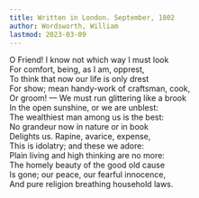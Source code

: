 ```yaml
---
title: Written in London. September, 1802
author: Wordsworth, William
lastmod: 2023-03-09
---
```


O Friend! I know not which way I must look  
For comfort, being, as I am, opprest,  
To think that now our life is only drest  
For show; mean handy-work of craftsman, cook,  
Or groom! — We must run glittering like a brook  
In the open sunshine, or we are unblest:  
The wealthiest man among us is the best:  
No grandeur now in nature or in book  
Delights us. Rapine, avarice, expense,  
This is idolatry; and these we adore:  
Plain living and high thinking are no more:  
The homely beauty of the good old cause  
Is gone; our peace, our fearful innocence,  
And pure religion breathing household laws.  
